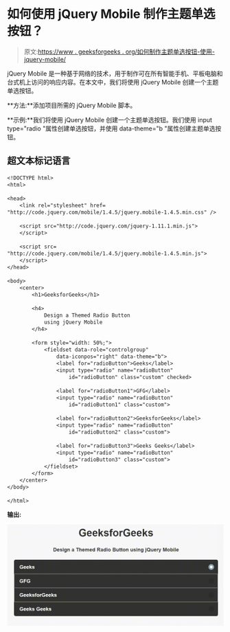 # 如何使用 jQuery Mobile 制作主题单选按钮？

> 原文:[https://www . geeksforgeeks . org/如何制作主题单选按钮-使用-jquery-mobile/](https://www.geeksforgeeks.org/how-to-make-a-themed-radio-button-using-jquery-mobile/)

jQuery Mobile 是一种基于网络的技术，用于制作可在所有智能手机、平板电脑和台式机上访问的响应内容。在本文中，我们将使用 jQuery Mobile 创建一个主题单选按钮。

**方法:**添加项目所需的 jQuery Mobile 脚本。

> <link rel="”stylesheet”" href="”http://code.jquery.com/mobile/1.4.5/jquery.mobile-1.4.5.min.css”">

**示例:**我们将使用 jQuery Mobile 创建一个主题单选按钮。我们使用 input type="radio "属性创建单选按钮，并使用 data-theme="b "属性创建主题单选按钮。

## 超文本标记语言

```
<!DOCTYPE html>
<html>

<head>
    <link rel="stylesheet" href=
"http://code.jquery.com/mobile/1.4.5/jquery.mobile-1.4.5.min.css" />

    <script src="http://code.jquery.com/jquery-1.11.1.min.js">
    </script>

    <script src=
"http://code.jquery.com/mobile/1.4.5/jquery.mobile-1.4.5.min.js">
    </script>
</head>

<body>
    <center>
        <h1>GeeksforGeeks</h1>

        <h4>
            Design a Themed Radio Button
            using jQuery Mobile
        </h4>

        <form style="width: 50%;">
            <fieldset data-role="controlgroup" 
                data-iconpos="right" data-theme="b">
                <label for="radioButton">Geeks</label>
                <input type="radio" name="radioButton" 
                    id="radioButton" class="custom" checked>

                <label for="radioButton1">GFG</label>
                <input type="radio" name="radioButton" 
                    id="radioButton1" class="custom">

                <label for="radioButton2">GeeksforGeeks</label>
                <input type="radio" name="radioButton" 
                    id="radioButton2" class="custom">

                <label for="radioButton3">Geeks Geeks</label>
                <input type="radio" name="radioButton"
                    id="radioButton3" class="custom">
            </fieldset>
        </form>
    </center>
</body>

</html>
```

**输出:**

![](img/a5284ef1a94b04035c4e99c760576fb4.png)